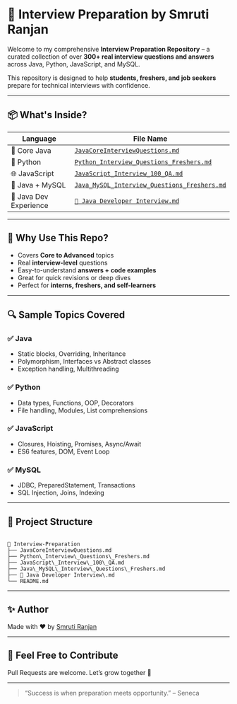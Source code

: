 # 🚀 Interview Preparation by Smruti Ranjan

Welcome to my comprehensive **Interview Preparation Repository** – a curated collection of over **300+ real interview questions and answers** across Java, Python, JavaScript, and MySQL.

This repository is designed to help **students, freshers, and job seekers** prepare for technical interviews with confidence.

---

## 📦 What's Inside?

| Language | File Name |
|----------|------------|
| 🧠 Core Java | [`JavaCoreInterviewQuestions.md`](JavaCoreInterviewQuestions.md) |
| 🐍 Python | [`Python_Interview_Questions_Freshers.md`](Python_Interview_Questions_Freshers.md) |
| 🌐 JavaScript | [`JavaScript_Interview_100_QA.md`](JavaScript_Interview_100_QA.md) |
| 🐬 Java + MySQL | [`Java_MySQL_Interview_Questions_Freshers.md`](Java_MySQL_Interview_Questions_Freshers.md) |
| 📌 Java Dev Experience | [`📌 Java Developer Interview.md`](%F0%9F%93%8C%20Java%20Developer%20Interview.md) |

---

## 🎯 Why Use This Repo?

- Covers **Core to Advanced** topics
- Real **interview-level** questions
- Easy-to-understand **answers + code examples**
- Great for quick revisions or deep dives
- Perfect for **interns, freshers, and self-learners**

---

## 🔍 Sample Topics Covered

### ✅ Java
- Static blocks, Overriding, Inheritance
- Polymorphism, Interfaces vs Abstract classes
- Exception handling, Multithreading

### ✅ Python
- Data types, Functions, OOP, Decorators
- File handling, Modules, List comprehensions

### ✅ JavaScript
- Closures, Hoisting, Promises, Async/Await
- ES6 features, DOM, Event Loop

### ✅ MySQL
- JDBC, PreparedStatement, Transactions
- SQL Injection, Joins, Indexing

---

## 📂 Project Structure

```

📁 Interview-Preparation
├── JavaCoreInterviewQuestions.md
├── Python\_Interview\_Questions\_Freshers.md
├── JavaScript\_Interview\_100\_QA.md
├── Java\_MySQL\_Interview\_Questions\_Freshers.md
├── 📌 Java Developer Interview\.md
└── README.md

```

---

## ✨ Author

Made with ❤️ by [Smruti Ranjan](https://github.com/smrutiranjan003)

---

## 📢 Feel Free to Contribute

Pull Requests are welcome. Let’s grow together 🚀

---

> “Success is when preparation meets opportunity.” – Seneca
```
